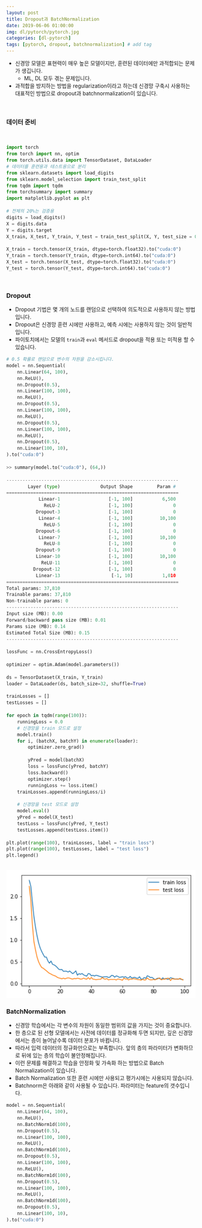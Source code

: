 ```yaml
---
layout: post
title: Dropout과 BatchNormalization
date: 2019-06-06 01:00:00
img: dl/pytorch/pytorch.jpg
categories: [dl-pytorch] 
tags: [pytorch, dropout, batchnormalization] # add tag
---
```


+ 신경망 모델은 표현력이 매우 높은 모델이지만, 훈련된 데이터에만 과적합되는 문제가 생깁니다.
    + ML, DL 모두 겪는 문제입니다.
+ 과적합을 방지하는 방법을 regularization이라고 하는데 신경망 구축시 사용하는 대표적인 방법으로 dropout과 batchnormalization이 있습니다.

<br>

### 데이터 준비

<br>

```python
import torch
from torch import nn, optim
from torch.utils.data import TensorDataset, DataLoader
# 데이터를 훈련용과 테스트용으로 분리
from sklearn.datasets import load_digits
from sklearn.model_selection import train_test_split
from tqdm import tqdm
from torchsummary import summary
import matplotlib.pyplot as plt

# 전체의 20%는 검증용
digits = load_digits()
X = digits.data
Y = digits.target
X_train, X_test, Y_train, Y_test = train_test_split(X, Y, test_size = 0.2)

X_train = torch.tensor(X_train, dtype=torch.float32).to("cuda:0")
Y_train = torch.tensor(Y_train, dtype=torch.int64).to("cuda:0")
X_test = torch.tensor(X_test, dtype=torch.float32).to("cuda:0")
Y_test = torch.tensor(Y_test, dtype=torch.int64).to("cuda:0")
```

<br>

### **Dropout**

+ Dropout 기법은 몇 개의 노드를 랜덤으로 선택하여 의도적으로 사용하지 않는 방법입니다.
+ Dropout은 신경망 훈련 시에만 사용하고, 예측 시에는 사용하지 않는 것이 일반적입니다. 
+ 파이토치에서는 모델의 `train`과 `eval` 메서드로 dropout을 적용 또는 미적용 할 수 있습니다.

```python
# 0.5 확률로 랜덤으로 변수의 차원을 감소시킵니다.
model = nn.Sequential(
    nn.Linear(64, 100),
    nn.ReLU(),
    nn.Dropout(0.5),
    nn.Linear(100, 100),
    nn.ReLU(),
    nn.Dropout(0.5),
    nn.Linear(100, 100),
    nn.ReLU(),
    nn.Dropout(0.5),
    nn.Linear(100, 100),
    nn.ReLU(),
    nn.Dropout(0.5),
    nn.Linear(100, 10),
).to("cuda:0")

>> summary(model.to("cuda:0"), (64,))

----------------------------------------------------------------
        Layer (type)               Output Shape         Param #
================================================================
            Linear-1                  [-1, 100]           6,500
              ReLU-2                  [-1, 100]               0
           Dropout-3                  [-1, 100]               0
            Linear-4                  [-1, 100]          10,100
              ReLU-5                  [-1, 100]               0
           Dropout-6                  [-1, 100]               0
            Linear-7                  [-1, 100]          10,100
              ReLU-8                  [-1, 100]               0
           Dropout-9                  [-1, 100]               0
           Linear-10                  [-1, 100]          10,100
             ReLU-11                  [-1, 100]               0
          Dropout-12                  [-1, 100]               0
           Linear-13                   [-1, 10]           1,010
================================================================
Total params: 37,810
Trainable params: 37,810
Non-trainable params: 0
----------------------------------------------------------------
Input size (MB): 0.00
Forward/backward pass size (MB): 0.01
Params size (MB): 0.14
Estimated Total Size (MB): 0.15
----------------------------------------------------------------

lossFunc = nn.CrossEntropyLoss()

optimizer = optim.Adam(model.parameters())

ds = TensorDataset(X_train, Y_train)
loader = DataLoader(ds, batch_size=32, shuffle=True)

trainLosses = []
testLosses = []

for epoch in tqdm(range(100)):
    runningLoss = 0.0
    # 신경망을 train 모드로 설정
    model.train()
    for i, (batchX, batchY) in enumerate(loader):
        optimizer.zero_grad()
        
        yPred = model(batchX)
        loss = lossFunc(yPred, batchY)
        loss.backward()
        optimizer.step()
        runningLoss += loss.item()
    trainLosses.append(runningLoss/i)
    
    # 신경망을 test 모드로 설정
    model.eval()
    yPred = model(X_test)
    testLoss = lossFunc(yPred, Y_test)
    testLosses.append(testLoss.item())

plt.plot(range(100), trainLosses, label = "train loss")
plt.plot(range(100), testLosses, label = "test loss")
plt.legend()
```

<br>


<img src="../assets/img/dl/pytorch/dropoutBatchnorm/fig1.png" alt="Drawing" style="width: 600px;"/>

<br>

### **BatchNormalization**

+ 신경망 학습에서는 각 변수의 차원이 동일한 범위의 값을 가지는 것이 중요합니다.
+ 한 층으로 된 선형 모델에서는 사전에 데이터를 정규화해 두면 되지만, 깊은 신경망에서는 층이 늘어날수록 데이터 분포가 바뀝니다.
+ 따라서 입력 데이터의 정규화만으로는 부족합니다. 앞의 층의 파라미터가 변화하므로 뒤에 있는 층의 학습이 불안정해집니다.
+ 이런 문제를 해결하고 학습을 안정화 및 가속화 하는 방법으로 Batch Normalization이 있습니다.
+ Batch Normalization 또한 훈련 시에만 사용되고 평가시에는 사용되지 않습니다.
+ Batchnorm은 아래와 같이 사용될 수 있습니다. 파라미터는 feature의 갯수입니다.

```python
model = nn.Sequential(
    nn.Linear(64, 100),
    nn.ReLU(),
    nn.BatchNorm1d(100),
    nn.Dropout(0.5),
    nn.Linear(100, 100),
    nn.ReLU(),
    nn.BatchNorm1d(100),
    nn.Dropout(0.5),
    nn.Linear(100, 100),
    nn.ReLU(),
    nn.BatchNorm1d(100),
    nn.Dropout(0.5),
    nn.Linear(100, 100),
    nn.ReLU(),
    nn.BatchNorm1d(100),
    nn.Dropout(0.5),
    nn.Linear(100, 10),
).to("cuda:0")
``` 